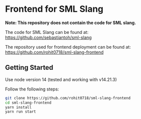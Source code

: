 # Frontend for SML Slang

**Note: This repository does not contain the code for SML slang.**

The code for SML Slang can be found at: <https://github.com/sebastiantoh/sml-slang>

The repository used for frontend deployment can be found at: <https://github.com/rohit0718/sml-slang-frontend>

## Getting Started

Use node version 14 (tested and working with v14.21.3)

Follow the following steps:

```bash
git clone https://github.com/rohit0718/sml-slang-frontend
cd sml-slang-frontend
yarn install
yarn run start
```
